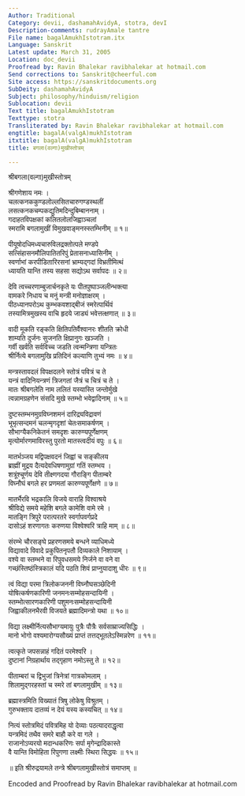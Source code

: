 ```yaml
---
Author: Traditional
Category: devii, dashamahAvidyA, stotra, devI
Description-comments: rudrayAmale tantre
File name: bagalAmukhIstotram.itx
Language: Sanskrit
Latest update: March 31, 2005
Location: doc_devii
Proofread by: Ravin Bhalekar ravibhalekar at hotmail.com
Send corrections to: Sanskrit@cheerful.com
Site access: https://sanskritdocuments.org
SubDeity: dashamahAvidyA
Subject: philosophy/hinduism/religion
Sublocation: devii
Text title: bagalAmukhIstotram
Texttype: stotra
Transliterated by: Ravin Bhalekar ravibhalekar at hotmail.com
engtitle: bagalA(valgA)mukhIstotram
itxtitle: bagalA(valgA)mukhIstotram
title: बगला(वल्गा)मुखीस्तोत्रम्

---
```

  
 श्रीबगला(वल्गा)मुखीस्तोत्रम्   
  
श्रीगणेशाय नमः ।  
चलत्कनककुण्डलोल्लसितचारुगण्डस्थलीं  
लसत्कनकचम्पकद्युतिमदिन्दुबिम्बाननाम् ।  
गदाहतविपक्षकां कलितलोलजिह्वाञ्चलां  
स्मरामि बगलामुखीं विमुखवाङ्मनस्स्तम्भिनीम् ॥ १॥  
  
पीयूषोदधिमध्यचारुविलद्रक्तोत्पले मण्डपे  
सत्सिंहासनमौलिपातितरिपुं प्रेतासनाध्यासिनीम् ।  
स्वर्णाभां करपीडितारिरसनां भ्राम्यद्गदां विभ्रतीमित्थं  
ध्यायति यान्ति तस्य सहसा सद्योऽथ सर्वापदः ॥ २॥  
  
देवि त्वच्चरणाम्बुजार्चनकृते यः पीतपुष्पाञ्जलीन्भक्त्या  
वामकरे निधाय च मनुं मन्त्री मनोज्ञाक्षरम् ।  
पीठध्यानपरोऽथ कुम्भकवशाद्बीजं स्मरेत्पार्थिवं  
तस्यामित्रमुखस्य वाचि हृदये जाड्यं भवेत्तत्क्षणात् ॥ ३॥  
  
वादी मूकति रङ्कति क्षितिपतिर्वैश्वानरः शीतति क्रोधी  
शाम्यति दुर्जनः सुजनति क्षिप्रानुगः खञ्जति ।  
गर्वी खर्वति सर्वविच्च जडति त्वन्मन्त्रिणा यन्त्रितः  
श्रीर्नित्ये बगलामुखि प्रतिदिनं कल्याणि तुभ्यं नमः ॥ ४॥  
  
मन्त्रस्तावदलं विपक्षदलने स्तोत्रं पवित्रं च ते  
यन्त्रं वादिनियन्त्रणं त्रिजगतां जैत्रं च चित्रं च ते ।  
मातः श्रीबगलेति नाम ललितं यस्यास्ति जन्तोर्मुखे  
त्वन्नामग्रहणेन संसदि मुखे स्तम्भो भवेद्वादिनाम् ॥ ५॥  
  
दुष्टस्तम्भनमुग्रविघ्नशमनं दारिद्र्यविद्रावणं  
भूभृत्सन्दमनं चलन्मृगदृशां चेतःसमाकर्षणम् ।  
सौभाग्यैकनिकेतनं समदृशः कारुण्यपूर्णेक्षणम्  
मृत्योर्मारणमाविरस्तु पुरतो मातस्त्वदीयं वपुः ॥ ६॥  
  
मातर्भञ्जय मद्विपक्षवदनं जिह्वां च सङ्कीलय  
ब्राह्मीं मुद्रय दैत्यदेवधिषणामुग्रां गतिं स्तम्भय ।  
शत्रूंश्चूर्णय देवि तीक्ष्णगदया गौराङ्गि पीताम्बरे  
विघ्नौघं बगले हर प्रणमतां कारुण्यपूर्णेक्षणे ॥ ७॥  
  
मातर्भैरवि भद्रकालि विजये वाराहि विश्वाश्रये  
श्रीविद्ये समये महेशि बगले कामेशि वामे रमे ।  
मातङ्गि त्रिपुरे परात्परतरे स्वर्गापवर्गप्रदे  
दासोऽहं शरणागतः करुणया विश्वेश्वरि त्राहि माम् ॥ ८॥  
  
संरम्भे चौरसङ्घे प्रहरणसमये बन्धने व्याधिमध्ये  
विद्यावादे विवादे प्रकुपितनृपतौ दिव्यकाले निशायाम् ।  
वश्ये वा स्तम्भने वा रिपुवधसमये निर्जने वा वने वा  
गच्छंस्तिष्ठंस्त्रिकालं यदि पठति शिवं प्राप्नुयादाशु धीरः ॥ ९॥  
  
त्वं विद्या परमा त्रिलोकजननी विघ्नौघसञ्छेदिनी  
योषित्कर्षणकारिणी जनमनःसम्मोहसन्दायिनी ।  
स्तम्भोत्सारणकारिणी पशुमनःसम्मोहसन्दायिनी  
जिह्वाकीलनभैरवी विजयते ब्रह्मादिमन्त्रो यथा ॥ १०॥  
  
विद्या लक्ष्मीर्नित्यसौभाग्यमायुः पुत्रैः पौत्रैः सर्वसाम्राज्यसिद्धिः ।  
मानो भोगो वश्यमारोग्यसौख्यं प्राप्तं तत्तद्भूतलेऽस्मिन्नरेण ॥ ११॥  
  
त्वत्कृते जपसन्नाहं गदितं परमेश्वरि ।  
दुष्टानां निग्रहार्थाय तद्गृहाण नमोऽस्तु ते ॥ १२॥  
  
पीताम्बरां च द्विभुजां त्रिनेत्रां गात्रकोमलाम् ।  
शिलामुद्गरहस्तां च स्मरे तां बगलामुखीम् ॥ १३॥  
  
ब्रह्मास्त्रमिति विख्यातं त्रिषु लोकेषु विश्रुतम् ।  
गुरुभक्ताय दातव्यं न देयं यस्य कस्यचित् ॥ १४॥  
  
नित्यं स्तोत्रमिदं पवित्रमिह यो देव्याः पठत्यादराद्धृत्वा  
यन्त्रमिदं तथैव समरे बाहौ करे वा गले ।  
राजानोऽप्यरयो मदान्धकरिणः सर्पा मृगेन्द्रादिकास्ते  
वै यान्ति विमोहिता रिपुगणा लक्ष्मीः स्थिरा सिद्धयः ॥ १५॥  
  
॥ इति श्रीरुद्रयामले तन्त्रे श्रीबगलामुखीस्तोत्रं समाप्तम् ॥  
  
  
Encoded and Proofread by Ravin Bhalekar ravibhalekar at hotmail.com  
  
